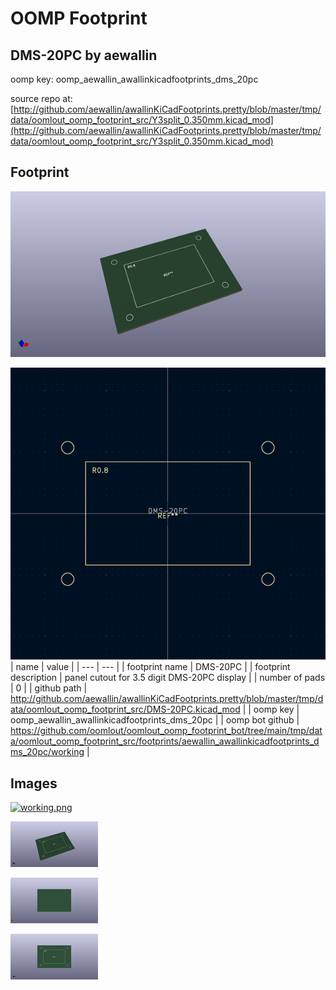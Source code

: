 # OOMP Footprint  
## DMS-20PC  by aewallin  
  
oomp key: oomp_aewallin_awallinkicadfootprints_dms_20pc  
  
source repo at: [http://github.com/aewallin/awallinKiCadFootprints.pretty/blob/master/tmp/data/oomlout_oomp_footprint_src/Y3split_0.350mm.kicad_mod](http://github.com/aewallin/awallinKiCadFootprints.pretty/blob/master/tmp/data/oomlout_oomp_footprint_src/Y3split_0.350mm.kicad_mod)  
## Footprint  
  
[![working_kicad_pcb_3d.png](working_kicad_pcb_3d_600.png)](working_kicad_pcb_3d.png)  
  
[![working.png](working_600.png)](working.png)  
| name | value | 
| --- | --- | 
| footprint name | DMS-20PC | 
| footprint description | panel cutout for 3.5 digit DMS-20PC display | 
| number of pads | 0 | 
| github path | http://github.com/aewallin/awallinKiCadFootprints.pretty/blob/master/tmp/data/oomlout_oomp_footprint_src/DMS-20PC.kicad_mod | 
| oomp key | oomp_aewallin_awallinkicadfootprints_dms_20pc | 
| oomp bot github | https://github.com/oomlout/oomlout_oomp_footprint_bot/tree/main/tmp/data/oomlout_oomp_footprint_src/footprints/aewallin_awallinkicadfootprints_dms_20pc/working | 
## Images  
  
[![working.png](working_140.png)](working.png)  
  
[![working_kicad_pcb_3d.png](working_kicad_pcb_3d_140.png)](working_kicad_pcb_3d.png)  
  
[![working_kicad_pcb_3d_back.png](working_kicad_pcb_3d_back_140.png)](working_kicad_pcb_3d_back.png)  
  
[![working_kicad_pcb_3d_front.png](working_kicad_pcb_3d_front_140.png)](working_kicad_pcb_3d_front.png)  
